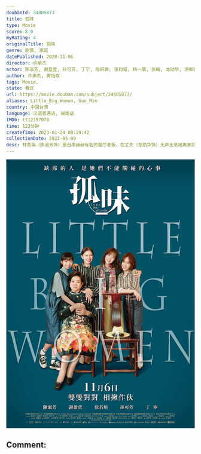 ```yaml
---
doubanId: 34805873
title: 孤味
type: Movie
score: 8.0
myRating: 4
originalTitle: 孤味
genre: 剧情, 家庭
datePublished: 2020-11-06
director: 许承杰
actor: 陈淑芳, 谢盈萱, 孙可芳, 丁宁, 陈妍霏, 张钧甯, 杨一展, 张翰, 龙劭华, 洪都拉斯, 于子育, 杨闵, 许怀民, 庄心瑜, 蔡海殷, 陈家逵, 林钰芠
author: 许承杰, 黄怡玫
tags: Movie, 
state: 看过
url: https://movie.douban.com/subject/34805873/
aliases: Little_Big_Women, Guo_Mie
country: 中国台湾
language: 汉语普通话, 闽南话
IMDb: tt12397078
time: 123分钟
createTime: 2023-01-24 00:29:42
collectionDate: 2022-05-09
desc: 林秀英（陈淑芳饰）是台南赫赫有名的餐厅老板，在丈夫（龙劭华饰）无声无息地离家后，便靠著卖虾卷独自抚养三个女儿长大成人，不仅把虾卷从路边摊卖到开餐厅，三个女儿更是成就非凡，大女儿阿青（谢盈萱饰）是...
---
```


![image](assets/p2623646280.jpg)

Comment: 
---

